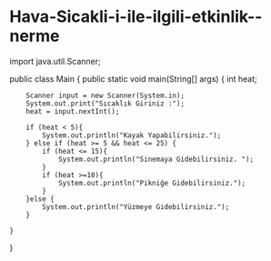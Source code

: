 # Hava-Sicakli-i-ile-ilgili-etkinlik--nerme
import java.util.Scanner;

public class Main {
    public static void main(String[] args) {
        int heat;

        Scanner input = new Scanner(System.in);
        System.out.print("Sıcaklık Giriniz :");
        heat = input.nextInt();

        if (heat < 5){
            System.out.println("Kayak Yapabilirsiniz.");
        } else if (heat >= 5 && heat <= 25) {
            if (heat <= 15){
                System.out.println("Sinemaya Gidebilirsiniz. ");
            }
            if (heat >=10){
                System.out.println("Pikniğe Gidebilirsiniz.");
            }
        }else {
            System.out.println("Yüzmeye Gidebilirsiniz.");
        }

    }
}
